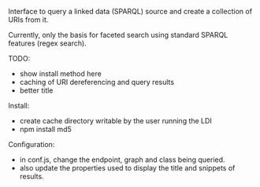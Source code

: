 
Interface to query a linked data (SPARQL) source and create a collection of URIs from it.

Currently, only the basis for faceted search using standard SPARQL features (regex search).

TODO:
  * show install method here
  * caching of URI dereferencing and query results
  * better title

Install:
  * create cache directory writable by the user running the LDI
  * npm install md5


Configuration:
  * in conf.js, change the endpoint, graph and class being queried.
  * also update the properties used to display the title and snippets of results.



  

